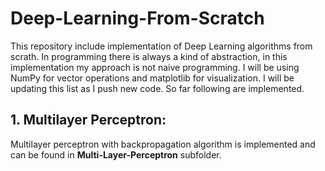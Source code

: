 # Deep-Learning-From-Scratch
This repository include implementation of Deep Learning algorithms from scrath. In programming there is always a kind of abstraction, in this implementation my approach is not naive programming. I will be using NumPy for vector operations and matplotlib for visualization. I will be updating this list as I push new code. So far following are implemented. 
## 1. Multilayer Perceptron:
Multilayer perceptron with backpropagation algorithm is implemented and can be found in **Multi-Layer-Perceptron** subfolder.
